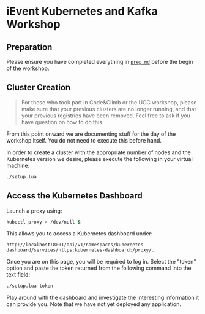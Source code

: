 # iEvent Kubernetes and Kafka Workshop 

## Preparation

Please ensure you have completed everything in [`prep.md`][prep.md] before the begin of the
workshop.

[prep.md]: ./prep.md

## Cluster Creation

> For those who took part in Code&Climb or the UCC workshop, please make sure that your previous
> clusters are no longer running, and that your previous registries have been removed. Feel free to
> ask if you have question on how to do this.


From this point onward we are documenting stuff for the day of the workshop itself. You do not need
to execute this before hand.

In order to create a cluster with the appropriate number of nodes and the Kubernetes version we
desire, please execute the following in your virtual machine:

```bash
./setup.lua
```

## Access the Kubernetes Dashboard

Launch a proxy using:

```bash
kubectl proxy > /dev/null &
```

This allows you to access a Kubernetes dashboard under:

```
http://localhost:8001/api/v1/namespaces/kubernetes-dashboard/services/https:kubernetes-dashboard:/proxy/.
```

Once you are on this page, you will be required to log in. Select the "token" option and paste the
token returned from the following command into the text field:

```bash
./setup.lua token
```

Play around with the dashboard and investigate the interesting information it can provide you. Note
that we have not yet deployed any application.
